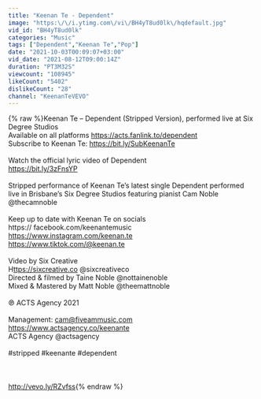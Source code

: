 ```yaml
---
title: "Keenan Te - Dependent"
image: "https:\/\/i.ytimg.com\/vi\/BH4yT8ud0lk\/hqdefault.jpg"
vid_id: "BH4yT8ud0lk"
categories: "Music"
tags: ["Dependent","Keenan Te","Pop"]
date: "2021-10-03T00:09:07+03:00"
vid_date: "2021-08-12T09:00:14Z"
duration: "PT3M32S"
viewcount: "108945"
likeCount: "5402"
dislikeCount: "28"
channel: "KeenanTeVEVO"
---
```

{% raw %}Keenan Te – Dependent (Stripped Version), performed live at Six Degree Studios<br />Available on all platforms <a rel="nofollow" target="blank" href="https://acts.fanlink.to/dependent">https://acts.fanlink.to/dependent</a><br />Subscribe to Keenan Te: <a rel="nofollow" target="blank" href="https://bit.ly/SubKeenanTe">https://bit.ly/SubKeenanTe</a><br /><br />Watch the official lyric video of Dependent<br /><a rel="nofollow" target="blank" href="https://bit.ly/3zFnsYP">https://bit.ly/3zFnsYP</a> <br /><br />Stripped performance of Keenan Te’s latest single Dependent performed live in Brisbane’s Six Degree Studios featuring pianist Cam Noble @thecamnoble<br /><br />Keep up to date with Keenan Te on socials<br />https:// facebook.com/keenantemusic<br /><a rel="nofollow" target="blank" href="https://www.instagram.com/keenan.te">https://www.instagram.com/keenan.te</a><br /><a rel="nofollow" target="blank" href="https://www.tiktok.com/@keenan.te">https://www.tiktok.com/@keenan.te</a><br /><br />Video by Six Creative<br />H<a rel="nofollow" target="blank" href="ttps://sixcreative.co">ttps://sixcreative.co</a> @sixcreativeco<br />Directed &amp; filmed by Taine Noble @nottainenoble<br />Mixed &amp; Mastered by Matt Noble @theemattnoble<br /><br />℗ ACTS Agency 2021<br /><br />Management: cam@fiveammusic.com<br /><a rel="nofollow" target="blank" href="https://www.actsagency.co/keenante">https://www.actsagency.co/keenante</a><br />ACTS Agency @actsagency<br /><br />#stripped #keenante #dependent<br /><br /><br /><br /><a rel="nofollow" target="blank" href="http://vevo.ly/RZvfss">http://vevo.ly/RZvfss</a>{% endraw %}
